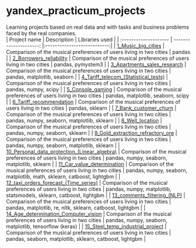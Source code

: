 # yandex_practicum_projects
Learning projects based on real data and with tasks and business problems faced by the real companies.  
| Project name | Description | Libraries used |
| :-------------------- | ---------------------: |:---------------------------:|
| [1_Music_big_cities](https://github.com/DaryaShaban/yandex_practicum_projects/tree/main/Data_analysis/01_music_big_cities) | Comparison of the musical preferences of users living in two cities | pandas |
| [2_Borrowers_reliability](https://github.com/DaryaShaban/yandex_practicum_projects/tree/main/Data_analysis/02_borrowers_reliability) | Comparison of the musical preferences of users living in two cities | pandas, pymystem3 |
| [3_Apartments_sales_research](https://github.com/DaryaShaban/yandex_practicum_projects/tree/main/Data_analysis/03_apartments_sales_research) | Comparison of the musical preferences of users living in two cities | pandas, matplotlib, seaborn |
| [4_Tariff_telecom_(Statistical_tests)](https://github.com/DaryaShaban/yandex_practicum_projects/tree/main/Data_analysis/04_tariff_telecom_Statistical_tests) | Comparison of the musical preferences of users living in two cities | pandas, numpy, scipy |
| [5_Console_gaming](https://github.com/DaryaShaban/yandex_practicum_projects/tree/main/Data_analysis/05_console_gaming) | Comparison of the musical preferences of users living in two cities | pandas, matplotlib, seaborn, scipy |
| [6_Tariff_recommendation](https://github.com/DaryaShaban/yandex_practicum_projects/tree/main/Machine_learning/06_tariff_recommendation) | Comparison of the musical preferences of users living in two cities | pandas, sklearn |
| [7_Bank_customer_churn](https://github.com/DaryaShaban/yandex_practicum_projects/tree/main/Machine_learning/07_bank_customer_churn) | Comparison of the musical preferences of users living in two cities | pandas, numpy, seaborn, matplotlib, sklearn |
| [8_Well_location](https://github.com/DaryaShaban/yandex_practicum_projects/tree/main/Machine_learning/08_well_location) | Comparison of the musical preferences of users living in two cities | pandas, numpy, seaborn, sklearn |
| [9_Gold_extraction_refractory_ore](https://github.com/DaryaShaban/yandex_practicum_projects/tree/main/Machine_learning/09_gold_extraction_refractory_ore) | Comparison of the musical preferences of users living in two cities | pandas, numpy, seaborn, matplotlib, sklearn |
| [10_Personal_data_protection_(Linear_algebra)](https://github.com/DaryaShaban/yandex_practicum_projects/tree/main/Machine_learning/10_personal_data_protection_Linear_algebra) | Comparison of the musical preferences of users living in two cities | pandas, numpy, seaborn, matplotlib, sklearn |
| [11_Car_value_determination](https://github.com/DaryaShaban/yandex_practicum_projects/tree/main/Machine_learning/11_car_value_determination) | Comparison of the musical preferences of users living in two cities | pandas, numpy, seaborn, matplotlib, math, sklearn, catboost, lightgbm |
| [12_taxi_orders_forecast_(Time_series)](https://github.com/DaryaShaban/yandex_practicum_projects/tree/main/Machine_learning/12_taxi_orders_forecast_Time_series) | Comparison of the musical preferences of users living in two cities | pandas, numpy, matplotlib, statsmodels, sklearn, catboost, lightgbm |
| [13_comments_filtering_(NLP)](https://github.com/DaryaShaban/yandex_practicum_projects/tree/main/Machine_learning/13_comments_filtering_NLP) | Comparison of the musical preferences of users living in two cities | pandas, matplotlib, re, nltk, sklearn, catboost, lightgbm |
| [14_Age_determination_Computer_vision](https://github.com/DaryaShaban/yandex_practicum_projects/tree/main/Machine_learning/14_age_determination_Computer_vision) | Comparison of the musical preferences of users living in two cities | pandas, numpy, seaborn, matplotlib, tensorflow (keras) |
| [15_Steel_temp_industrial_project](https://github.com/DaryaShaban/yandex_practicum_projects/tree/main/Machine_learning/15_steel_temp_industrial_project) | Comparison of the musical preferences of users living in two cities | pandas, seaborn, matplotlib, sklearn, catboost, lightgbm |

